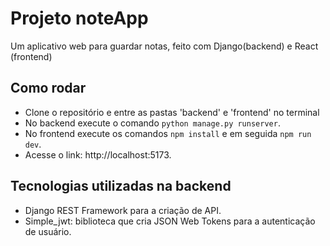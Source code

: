 # Projeto noteApp
Um aplicativo web para guardar notas, feito com Django(backend) e React (frontend)

## Como rodar
- Clone o repositório e entre as pastas 'backend' e 'frontend' no terminal
- No backend execute o comando `python manage.py runserver`.
- No frontend execute os comandos `npm install` e em seguida `npm run dev`.
- Acesse o link: http://localhost:5173.

## Tecnologias utilizadas na backend
- Django REST Framework para a criação de API.
- Simple_jwt: biblioteca que cria JSON Web Tokens para a autenticação de usuário.